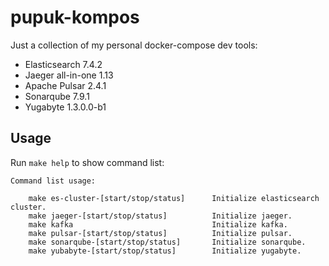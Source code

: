 pupuk-kompos
=============

Just a collection of my personal docker-compose dev tools:

* Elasticsearch 7.4.2
* Jaeger all-in-one 1.13
* Apache Pulsar 2.4.1
* Sonarqube 7.9.1
* Yugabyte 1.3.0.0-b1

Usage
------------

Run `make help` to show command list:

```
Command list usage:

    make es-cluster-[start/stop/status]      Initialize elasticsearch cluster.
    make jaeger-[start/stop/status]          Initialize jaeger.
    make kafka                               Initialize kafka.
    make pulsar-[start/stop/status]          Initialize pulsar.
    make sonarqube-[start/stop/status]       Initialize sonarqube.
    make yubabyte-[start/stop/status]        Initialize yugabyte.
```
